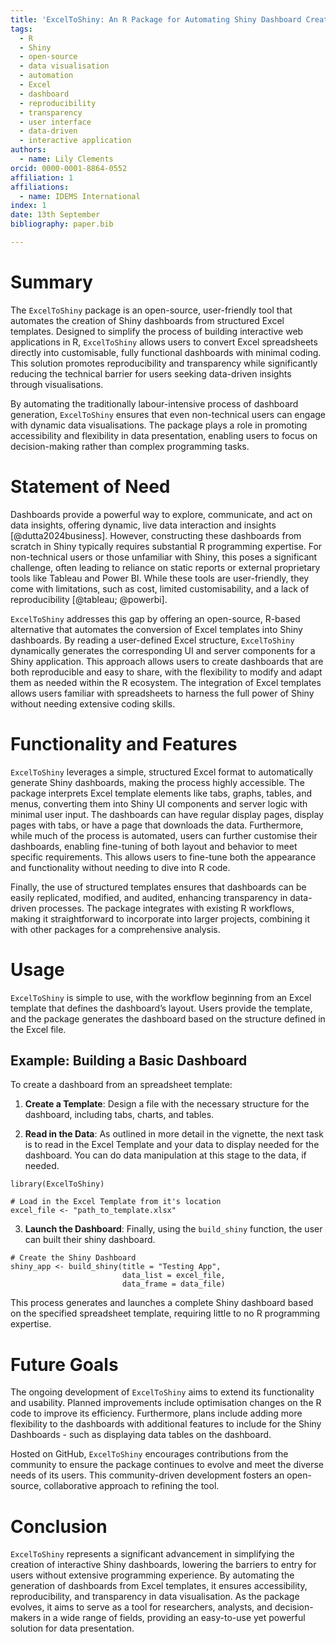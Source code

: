 ```yaml
---
title: 'ExcelToShiny: An R Package for Automating Shiny Dashboard Creation from Excel Templates'
tags:
  - R
  - Shiny
  - open-source
  - data visualisation
  - automation
  - Excel
  - dashboard
  - reproducibility
  - transparency
  - user interface
  - data-driven
  - interactive application
authors:
  - name: Lily Clements
orcid: 0000-0001-8864-0552
affiliation: 1
affiliations:
  - name: IDEMS International
index: 1
date: 13th September
bibliography: paper.bib

---
```


# Summary

The `ExcelToShiny` package is an open-source, user-friendly tool that automates the creation of Shiny dashboards from structured Excel templates. Designed to simplify the process of building interactive web applications in R, `ExcelToShiny` allows users to convert Excel spreadsheets directly into customisable, fully functional dashboards with minimal coding. This solution promotes reproducibility and transparency while significantly reducing the technical barrier for users seeking data-driven insights through visualisations.

By automating the traditionally labour-intensive process of dashboard generation, `ExcelToShiny` ensures that even non-technical users can engage with dynamic data visualisations. The package plays a role in promoting accessibility and flexibility in data presentation, enabling users to focus on decision-making rather than complex programming tasks.

# Statement of Need

Dashboards provide a powerful way to explore, communicate, and act on data insights, offering dynamic, live data interaction and insights [@dutta2024business]. However, constructing these dashboards from scratch in Shiny typically requires substantial R programming expertise. For non-technical users or those unfamiliar with Shiny, this poses a significant challenge, often leading to reliance on static reports or external proprietary tools like Tableau and Power BI. While these tools are user-friendly, they come with limitations, such as cost, limited customisability, and a lack of reproducibility [@tableau; @powerbi].

`ExcelToShiny` addresses this gap by offering an open-source, R-based alternative that automates the conversion of Excel templates into Shiny dashboards. By reading a user-defined Excel structure, `ExcelToShiny` dynamically generates the corresponding UI and server components for a Shiny application. This approach allows users to create dashboards that are both reproducible and easy to share, with the flexibility to modify and adapt them as needed within the R ecosystem. The integration of Excel templates allows users familiar with spreadsheets to harness the full power of Shiny without needing extensive coding skills.

# Functionality and Features

`ExcelToShiny` leverages a simple, structured Excel format to automatically generate Shiny dashboards, making the process highly accessible. The package interprets Excel template elements like tabs, graphs, tables, and menus, converting them into Shiny UI components and server logic with minimal user input. The dashboards can have regular display pages, display pages with tabs, or have a page that downloads the data. Furthermore, while much of the process is automated, users can further customise their dashboards, enabling fine-tuning of both layout and behavior to meet specific requirements. This allows  users to fine-tune both the appearance and functionality without needing to dive into R code.

Finally, the use of structured templates ensures that dashboards can be easily replicated, modified, and audited, enhancing transparency in data-driven processes. The package integrates with existing R workflows, making it straightforward to incorporate into larger projects, combining it with other packages for a comprehensive analysis.

# Usage

`ExcelToShiny` is simple to use, with the workflow beginning from an Excel template that defines the dashboard’s layout. Users provide the template, and the package generates the dashboard based on the structure defined in the Excel file.

## Example: Building a Basic Dashboard

To create a dashboard from an spreadsheet template:

1. **Create a Template**: Design a file with the necessary structure for the dashboard, including tabs, charts, and tables.

2. **Read in the Data**: As outlined in more detail in the vignette, the next task is to read in the Excel Template and your data to display needed for the dashboard. You can do data manipulation at this stage to the data, if needed. 

```{r}
library(ExcelToShiny)

# Load in the Excel Template from it's location
excel_file <- "path_to_template.xlsx"
```

3. **Launch the Dashboard**: Finally, using the `build_shiny` function, the user can built their shiny dashboard.
```{r}
# Create the Shiny Dashboard
shiny_app <- build_shiny(title = "Testing App",
                         data_list = excel_file,
                         data_frame = data_file)
```

This process generates and launches a complete Shiny dashboard based on the specified spreadsheet template, requiring little to no R programming expertise.

# Future Goals

The ongoing development of `ExcelToShiny` aims to extend its functionality and usability. Planned improvements include optimisation changes on the R code to improve its efficiency. Furthermore, plans include adding more flexibility to the dashboards with additional features to include for the Shiny Dashboards - such as displaying data tables on the dashboard.

Hosted on GitHub, `ExcelToShiny` encourages contributions from the community to ensure the package continues to evolve and meet the diverse needs of its users. This community-driven development fosters an open-source, collaborative approach to refining the tool.

# Conclusion

`ExcelToShiny` represents a significant advancement in simplifying the creation of interactive Shiny dashboards, lowering the barriers to entry for users without extensive programming experience. By automating the generation of dashboards from Excel templates, it ensures accessibility, reproducibility, and transparency in data visualisation. As the package evolves, it aims to serve as a tool for researchers, analysts, and decision-makers in a wide range of fields, providing an easy-to-use yet powerful solution for data presentation.